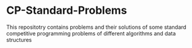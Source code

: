 # CP-Standard-Problems
This repositotry contains problems and their solutions of some standard competitive programming problems of different algorithms and data structures
